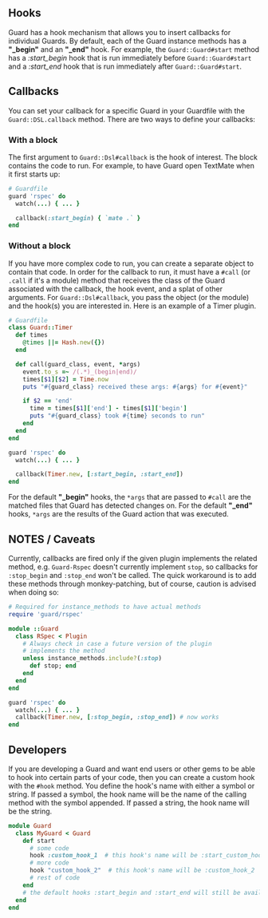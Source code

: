 ## Hooks

Guard has a hook mechanism that allows you to insert callbacks for individual Guards. By default, each of the Guard instance methods has a **"_begin"** and an **"_end"** hook. For example, the `Guard::Guard#start` method has a _:start_begin_ hook that is run immediately before `Guard::Guard#start` and a _:start_end_ hook that is run immediately after `Guard::Guard#start`.

## Callbacks

You can set your callback for a specific Guard in your Guardfile with the `Guard::DSL.callback` method. There are two ways to define your callbacks:

### With a block

The first argument to `Guard::Dsl#callback` is the hook of interest. The block contains the code to run. For example, to have Guard open TextMate when it first starts up:

```ruby
# Guardfile
guard 'rspec' do
  watch(...) { ... }

  callback(:start_begin) { `mate .` }
end
```

### Without a block

If you have more complex code to run, you can create a separate object to contain that code. In order for the callback to run, it must have a `#call` (or `.call` if it's a module) method that receives the class of the Guard associated with the callback, the hook event, and a splat of other arguments. For `Guard::Dsl#callback`, you pass the object (or the module) and the hook(s) you are interested in. Here is an example of a Timer plugin.

```ruby
# Guardfile
class Guard::Timer
  def times
    @times ||= Hash.new({})
  end

  def call(guard_class, event, *args)
    event.to_s =~ /(.*)_(begin|end)/
    times[$1][$2] = Time.now
    puts "#{guard_class} received these args: #{args} for #{event}"

    if $2 == 'end'
      time = times[$1]['end'] - times[$1]['begin']
      puts "#{guard_class} took #{time} seconds to run"
    end
  end
end

guard 'rspec' do
  watch(...) { ... }

  callback(Timer.new, [:start_begin, :start_end])
end
```

For the default **"_begin"** hooks, the `*args` that are passed to `#call` are the matched files that Guard has detected changes on. For the default **"_end"** hooks, `*args` are the results of the Guard action that was executed.

## NOTES / Caveats

Currently, callbacks are fired only if the given plugin implements the related method, e.g. `Guard-Rspec` doesn't currently implement `stop`, so callbacks for `:stop_begin` and `:stop_end` won't be called. The quick workaround is to add these methods through monkey-patching, but of course, caution is advised when doing so:

```ruby
# Required for instance_methods to have actual methods
require 'guard/rspec'

module ::Guard
  class RSpec < Plugin
    # Always check in case a future version of the plugin
    # implements the method
    unless instance_methods.include?(:stop)
      def stop; end
    end
  end
end

guard 'rspec' do
  watch(...) { ... }
  callback(Timer.new, [:stop_begin, :stop_end]) # now works
end
```


## Developers

If you are developing a Guard and want end users or other gems to be able to hook into certain parts of your code, then you can create a custom hook with the `#hook` method. You define the hook's name with either a symbol or string. If passed a symbol, the hook name will be the name of the calling method with the symbol appended. If passed a string, the hook name will be the string.

```ruby
module Guard
  class MyGuard < Guard
    def start
      # some code
      hook :custom_hook_1  # this hook's name will be :start_custom_hook_l
      # more code
      hook "custom_hook_2"  # this hook's name will be :custom_hook_2
      # rest of code
    end
    # the default hooks :start_begin and :start_end will still be available
  end
end
```
